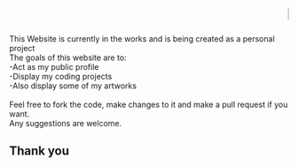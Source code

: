 <marquee><h1>Portfolio Website</h1></marquee>
This Website is currently in the works and is being created as a personal project <br>
The goals of this website are to: <br>
-Act as my public profile <br>
-Display my coding projects <br>
-Also display some of my artworks <br>
<br>
Feel free to fork the code, make changes to it and make a pull request if you want. <br>
Any suggestions are welcome.

<h2>Thank you</h2>
